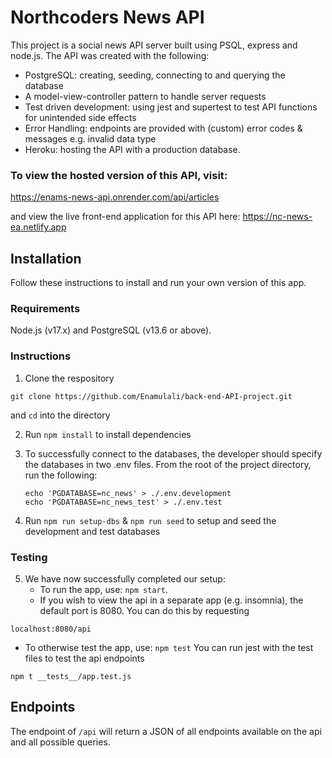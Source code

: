 # Northcoders News API

This project is a social news API server built using PSQL, express and node.js. The API was created with the following:

- PostgreSQL: creating, seeding, connecting to and querying the database
- A model-view-controller pattern to handle server requests
- Test driven development: using jest and supertest to test API functions for unintended side effects
- Error Handling: endpoints are provided with (custom) error codes & messages e.g. invalid data type
- Heroku: hosting the API with a production database.

### To view the hosted version of this API, visit:

https://enams-news-api.onrender.com/api/articles

and view the live front-end application for this API here: https://nc-news-ea.netlify.app

## Installation

Follow these instructions to install and run your own version of this app.

### Requirements

Node.js (v17.x) and PostgreSQL (v13.6 or above).

### Instructions

1. Clone the respository

```
git clone https://github.com/Enamulali/back-end-API-project.git
```

and `cd` into the directory

2. Run `npm install` to install dependencies
3. To successfully connect to the databases, the developer should specify the databases in two .env files. From the root of the project directory, run the following:

   ```
   echo 'PGDATABASE=nc_news' > ./.env.development
   echo 'PGDATABASE=nc_news_test' > ./.env.test
   ```

4. Run `npm run setup-dbs` & `npm run seed` to setup and seed the development and test databases

### Testing

5. We have now successfully completed our setup:
   - To run the app, use: `npm start`.
   - If you wish to view the api in a separate app (e.g. insomnia), the default port is 8080.
     You can do this by requesting

```
localhost:8080/api
```

- To otherwise test the app, use: `npm test`
  You can run jest with the test files to test the api endpoints

```
npm t __tests__/app.test.js
```

## Endpoints

The endpoint of `/api` will return a JSON of all endpoints available on the api and all possible queries.
